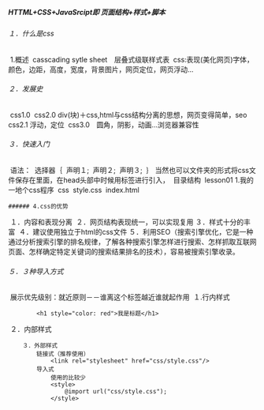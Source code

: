 ##### HTTML+CSS+JavaSrcipt即 页面结构+样式+脚本
###### １．什么是css
​	1.概述
​    casscading sytle sheet　层叠式级联样式表
​    css:表现(美化网页)
​    字体，颜色，边距，高度，宽度，背景图片，网页定位，网页浮动...
###### ２．发展史
​    css1.0
​    css2.0 div(块)＋css,html与css结构分离的思想，网页变得简单，seo
​    css2.1 浮动，定位
​    css3.0　圆角，阴影，动画...浏览器兼容性

###### ３．快速入门
​        <!--规范，<style>可以编写css的代码,没一个生命,最好使用分号结尾-->
​        语法：
​        	选择器｛
​            	声明１;
​                声明２;
​                声明３;
​           	｝
​	当然也可以文件夹的形式将css文件保存在里面，在head头部中时候用<link>标签进行引入，
​    <link rel="stylesheet" 	href="css/style.css"/>
​    目录结构
​    lesson01
​    	1.我的一地个css程序
​        	css
​            	style.css
​            index.html

    ###### 4.css的优势
​    	１．内容和表现分离
​        ２．网页结构表现统一，可以实现复用
​        ３．样式十分的丰富
​        ４．建议使用独立于html的css文件
​        ５．利用SEO（搜索引擎优化，它是一种通过分析搜索引擎的排名规律，了解各种搜索引擎怎样进行搜索、怎样抓取互联网页面、怎样确定特定关键词的搜索结果排名的技术），容易被搜索引擎收录。
 ###### ５．３种导入方式
​    	展示优先级别：就近原则－－谁离这个标签越近谁就起作用
​    	１.行内样式
​        	<!--行内样式：在标签中元素中,编写过一个style属性,编写样式即可-->

			<h1 style="color: red">我是标题</h1>
​        ２．内部样式
        	<style>
        		h1{
        		    color:green;
        		}
    		</style>
​            

        ３．外部样式
        	链接式（推荐使用）
        	    <link rel="stylesheet" href="css/style.css"/>
    		导入式
            	使用的比较少
            	<style>
            		@import url("css/style.css");
            	</style>